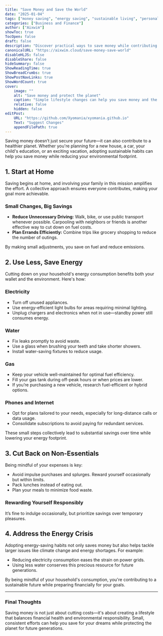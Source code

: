 ```yaml
---
title: "Save Money and Save the World"
date: "2025-01-04"
tags: ["money saving", "energy saving", "sustainable living", "personal finance", "eco-friendly"]
categories: ["Business and Finance"]
author: ["Aixwim"]
showToc: true
TocOpen: false
draft: false
description: "Discover practical ways to save money while contributing to a sustainable future. Learn how small changes in your daily habits can lead to significant savings and environmental impact."
canonicalURL: "https://aixwim.cloud/save-money-save-world"
disableHLJS: false
disableShare: false
hideSummary: false
ShowReadingTime: true
ShowBreadCrumbs: true
ShowPostNavLinks: true
ShowWordCount: true
cover:
    image: ""
    alt: "Save money and protect the planet"
    caption: "Simple lifestyle changes can help you save money and the environment."
    relative: false
    hidden: false
editPost:
    URL: "https://github.com/Xyomania/xyomania.github.io"
    Text: "Suggest Changes"
    appendFilePath: true
---
```


Saving money doesn’t just secure your future—it can also contribute to a healthier planet. Whether you're planning for a new house, a car, your child's education, or an exciting vacation, adopting sustainable habits can help you save money while reducing your environmental footprint.

## 1. **Start at Home**

Saving begins at home, and involving your family in this mission amplifies the effort. A collective approach ensures everyone contributes, making your goal more achievable.

### Small Changes, Big Savings
- **Reduce Unnecessary Driving:** Walk, bike, or use public transport whenever possible. Carpooling with neighbors or friends is another effective way to cut down on fuel costs.
- **Plan Errands Efficiently:** Combine trips like grocery shopping to reduce the number of outings.

By making small adjustments, you save on fuel and reduce emissions.

## 2. **Use Less, Save Energy**

Cutting down on your household's energy consumption benefits both your wallet and the environment. Here's how:

### Electricity
- Turn off unused appliances.
- Use energy-efficient light bulbs for areas requiring minimal lighting.
- Unplug chargers and electronics when not in use—standby power still consumes energy.

### Water
- Fix leaks promptly to avoid waste.
- Use a glass when brushing your teeth and take shorter showers.
- Install water-saving fixtures to reduce usage.

### Gas
- Keep your vehicle well-maintained for optimal fuel efficiency.
- Fill your gas tank during off-peak hours or when prices are lower.
- If you’re purchasing a new vehicle, research fuel-efficient or hybrid options.

### Phones and Internet
- Opt for plans tailored to your needs, especially for long-distance calls or data usage.
- Consolidate subscriptions to avoid paying for redundant services.

These small steps collectively lead to substantial savings over time while lowering your energy footprint.

## 3. **Cut Back on Non-Essentials**

Being mindful of your expenses is key:
- Avoid impulse purchases and splurges. Reward yourself occasionally but within limits.
- Pack lunches instead of eating out.
- Plan your meals to minimize food waste.

### Rewarding Yourself Responsibly
It’s fine to indulge occasionally, but prioritize savings over temporary pleasures. 

## 4. **Address the Energy Crisis**

Adopting energy-saving habits not only saves money but also helps tackle larger issues like climate change and energy shortages. For example:
- Reducing electricity consumption eases the strain on power grids.
- Using less water conserves this precious resource for future generations.

By being mindful of your household's consumption, you're contributing to a sustainable future while preparing financially for your goals.

---

### Final Thoughts

Saving money is not just about cutting costs—it's about creating a lifestyle that balances financial health and environmental responsibility. Small, consistent efforts can help you save for your dreams while protecting the planet for future generations.

